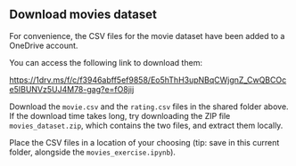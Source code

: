 ## Download movies dataset

For convenience, the CSV files for the movie dataset have been added to a OneDrive account.

You can access the following link to download them:

https://1drv.ms/f/c/f3946abff5ef9858/Eo5hThH3upNBqCWjgnZ_CwQBCOce5IBUNVz5UJ4M78-gag?e=fO8jij

Download the `movie.csv` and the `rating.csv` files in the shared folder above. If the download time takes long, try downloading the ZIP file `movies_dataset.zip`, which contains the two files, and extract them locally.

Place the CSV files in a location of your choosing (tip: save in this current folder, alongside the `movies_exercise.ipynb`).